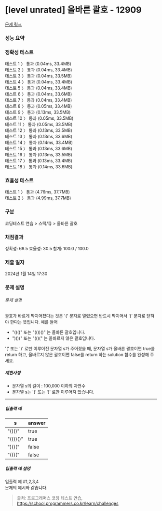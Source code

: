 # [level unrated] 올바른 괄호 - 12909

[문제 링크](https://school.programmers.co.kr/learn/courses/30/lessons/120909) 

### 성능 요약

<h3>정확성  테스트<br></h3>
테스트 1 〉	통과 (0.04ms, 33.4MB)<br>
테스트 2 〉	통과 (0.04ms, 33.4MB)<br>
테스트 3 〉	통과 (0.04ms, 33.5MB)<br>
테스트 4 〉	통과 (0.04ms, 33.4MB)<br>
테스트 5 〉	통과 (0.04ms, 33.4MB)<br>
테스트 6 〉	통과 (0.04ms, 33.6MB)<br>
테스트 7 〉	통과 (0.04ms, 33.4MB)<br>
테스트 8 〉	통과 (0.05ms, 33.4MB)<br>
테스트 9 〉	통과 (0.13ms, 33.5MB)<br>
테스트 10 〉	통과 (0.05ms, 33.5MB)<br>
테스트 11 〉	통과 (0.05ms, 33.5MB)<br>
테스트 12 〉	통과 (0.13ms, 33.5MB)<br>
테스트 13 〉	통과 (0.13ms, 33.6MB)<br>
테스트 14 〉	통과 (0.14ms, 33.4MB)<br>
테스트 15 〉	통과 (0.13ms, 33.6MB)<br>
테스트 16 〉	통과 (0.13ms, 33.5MB)<br>
테스트 17 〉	통과 (0.13ms, 33.4MB)<br>
테스트 18 〉	통과 (0.14ms, 33.6MB)<br>
<h3>효율성  테스트<br></h3>
테스트 1 〉	통과 (4.76ms, 37.7MB)<br>
테스트 2 〉	통과 (4.99ms, 37.7MB)<br>

### 구분

코딩테스트 연습 > 스택/큐 > 올바른 괄호



### 채점결과

정확성: 69.5
효율성: 30.5
합계: 100.0 / 100.0

### 제출 일자

2024년 1월 14일 17:30

### 문제 설명

<h6 class="guide-section-title">문제 설명</h6>
<div class="markdown solarized-dark"><p>괄호가 바르게 짝지어졌다는 것은 '(' 문자로 열렸으면 반드시 짝지어서 ')' 문자로 닫혀야 한다는 뜻입니다. 예를 들어</p>

<ul>
<li>"()()" 또는 "(())()" 는 올바른 괄호입니다.</li>
<li>")()(" 또는 "(()(" 는 올바르지 않은 괄호입니다.</li>
</ul>

<p>'(' 또는 ')' 로만 이루어진 문자열 s가 주어졌을 때, 문자열 s가 올바른 괄호이면 true를 return 하고, 올바르지 않은 괄호이면 false를 return 하는 solution 함수를 완성해 주세요.</p>

<h5>제한사항</h5>

<ul>
<li>문자열 s의 길이 : 100,000 이하의 자연수</li>
<li>문자열 s는 '(' 또는 ')' 로만 이루어져 있습니다.</li>
</ul>

<hr>

<h5>입출력 예</h5>
<table class="table">
        <thead><tr>
<th>s</th>
<th>answer</th>
</tr>
</thead>
        <tbody><tr>
<td>"()()"</td>
<td>true</td>
</tr>
<tr>
<td>"(())()"</td>
<td>true</td>
</tr>
<tr>
<td>")()("</td>
<td>false</td>
</tr>
<tr>
<td>"(()("</td>
<td>false</td>
</tr>
</tbody>
      </table>
<h5>입출력 예 설명</h5>

<p>입출력 예 #1,2,3,4<br>
문제의 예시와 같습니다.</p>
</div>
    </div>
  </div>

> 출처: 프로그래머스 코딩 테스트 연습, https://school.programmers.co.kr/learn/challenges